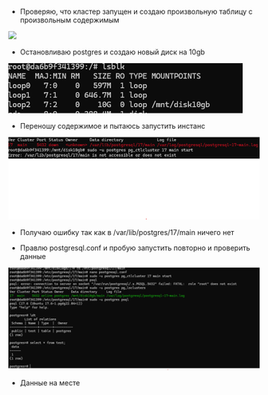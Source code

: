 - Проверяю, что кластер запущен и создаю произвольную таблицу с произвольным содержимым

![]([https://raw.githubusercontent.com/vrartem/Postgre-DBA-2025-07/refs/heads/main/Isolation%20levels/Screenshot%202025-08-15%20132134.png](https://raw.githubusercontent.com/vrartem/Postgre-DBA-2025-07/refs/heads/main/Postgres%20physical%20layer/3.2.png))

- Остановливаю postgres и создаю новый диск на 10gb

![](https://raw.githubusercontent.com/vrartem/Postgre-DBA-2025-07/refs/heads/main/Postgres%20physical%20layer/3.3.png)

- Переношу содержимое и пытаюсь запустить инстанс

![](https://raw.githubusercontent.com/vrartem/Postgre-DBA-2025-07/refs/heads/main/Postgres%20physical%20layer/3.4.png)

 - Получаю ошибку так как в /var/lib/postgres/17/main ничего нет
   
 - Правлю postgresql.conf и пробую запустить повторно и проверить данные

![](https://raw.githubusercontent.com/vrartem/Postgre-DBA-2025-07/refs/heads/main/Postgres%20physical%20layer/3.5.png)

- Данные на месте 
